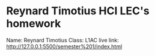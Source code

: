 # Reynard Timotius HCI LEC's homework
Name: Reynard Timotius
Class: L1AC
live link: http://127.0.0.1:5500/semester%201/index.html
